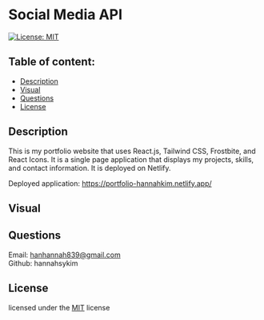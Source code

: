 
# Social Media API

[![License: MIT](https://img.shields.io/badge/license-MIT-blue)](https://opensource.org/licenses/MIT)

## Table of content: 

- [Description](#description)
- [Visual](#visual)
- [Questions](#questions)
- [License](#license)

## Description <a id="description"></a>

This is my portfolio website that uses React.js, Tailwind CSS, Frostbite, and React Icons. It is a single page application that displays my projects, skills, and contact information. It is deployed on Netlify.

Deployed application: https://portfolio-hannahkim.netlify.app/
## Visual <a id="visual"></a>

## Questions <a id="questions"></a>

  Email: hanhannah839@gmail.com
  <br>
  Github: hannahsykim

## License <a id="license"></a>
 licensed under the [MIT](https://opensource.org/licenses/MIT) license